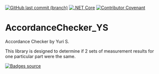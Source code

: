 [![GitHub last commit (branch)](https://img.shields.io/github/last-commit/FXChalendge/AccordanceChecker_YS)](https://fxchalendge.github.io/AccordanceChecker_YS)
[![.NET Core]((https://github.com/FXChalendge/AccordanceChecker_YS/workflows/Build%20and%20run%20Tests%20on%20.NET%20Core/badge.svg))](https://github.com/FXChalendge/AccordanceChecker_YS/actions)
[![Contributor Covenant](https://img.shields.io/badge/Contributor%20Covenant-v2.0%20adopted-ff69b4.svg)](CODE_OF_CONDUCT.md)



# AccordanceChecker_YS
Accordance Checker by Yuri S.

This library is designed to determine if 2 sets of measurement results for one particular part were the same.




[![Badges source](https://img.shields.io/badge/Badges_Source-shields.io-green)](https://shields.io)
